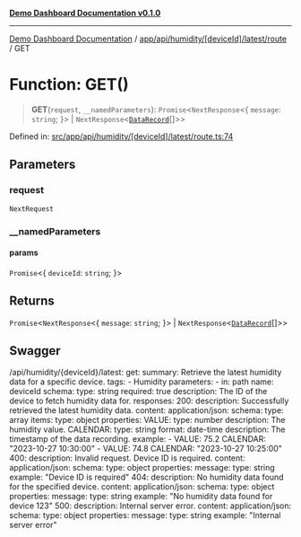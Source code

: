 [**Demo Dashboard Documentation v0.1.0**](../../../../../../../README.md)

***

[Demo Dashboard Documentation](../../../../../../../modules.md) / [app/api/humidity/\[deviceId\]/latest/route](../README.md) / GET

# Function: GET()

> **GET**(`request`, `__namedParameters`): `Promise`\<`NextResponse`\<\{ `message`: `string`; \}\> \| `NextResponse`\<[`DataRecord`](../../../../../../../types/type/interfaces/DataRecord.md)[]\>\>

Defined in: [src/app/api/humidity/\[deviceId\]/latest/route.ts:74](https://github.com/quanggdungg0609/demo-dashboard/blob/b55cc6ef037a292ef4b8bf41b596e28cace15611/src/app/api/humidity/[deviceId]/latest/route.ts#L74)

## Parameters

### request

`NextRequest`

### \_\_namedParameters

#### params

`Promise`\<\{ `deviceId`: `string`; \}\>

## Returns

`Promise`\<`NextResponse`\<\{ `message`: `string`; \}\> \| `NextResponse`\<[`DataRecord`](../../../../../../../types/type/interfaces/DataRecord.md)[]\>\>

## Swagger

/api/humidity/{deviceId}/latest:
  get:
    summary: Retrieve the latest humidity data for a specific device.
    tags:
      - Humidity
    parameters:
      - in: path
        name: deviceId
        schema:
          type: string
        required: true
        description: The ID of the device to fetch humidity data for.
    responses:
      200:
        description: Successfully retrieved the latest humidity data.
        content:
          application/json:
            schema:
              type: array
              items:
                type: object
                properties:
                  VALUE:
                    type: number
                    description: The humidity value.
                  CALENDAR:
                    type: string
                    format: date-time
                    description: The timestamp of the data recording.
              example:
                - VALUE: 75.2
                  CALENDAR: "2023-10-27 10:30:00"
                - VALUE: 74.8
                  CALENDAR: "2023-10-27 10:25:00"
      400:
        description: Invalid request. Device ID is required.
        content:
          application/json:
            schema:
              type: object
              properties:
                message:
                  type: string
                  example: "Device ID is required"
      404:
        description: No humidity data found for the specified device.
        content:
          application/json:
            schema:
              type: object
              properties:
                message:
                  type: string
                  example: "No humidity data found for device 123"
      500:
        description: Internal server error.
        content:
          application/json:
            schema:
              type: object
              properties:
                message:
                  type: string
                  example: "Internal server error"
